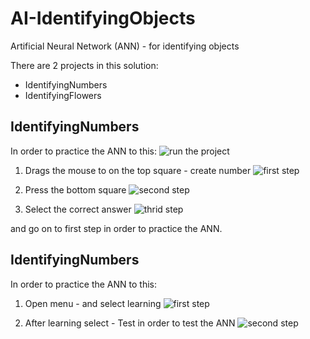# AI-IdentifyingObjects
Artificial Neural Network (ANN) - for identifying objects

There are 2 projects in this solution:
- IdentifyingNumbers
- IdentifyingFlowers

## IdentifyingNumbers
In order to practice the ANN to this:
![run the project](https://user-images.githubusercontent.com/43498633/48310346-a15ecd80-e596-11e8-9a3b-c2ed235a3a1f.png)

1. Drags the mouse to on the top square - create number
![first step](https://user-images.githubusercontent.com/43498633/48310364-d834e380-e596-11e8-96a1-64f636f3d088.png)

2. Press the bottom square
![second step](https://user-images.githubusercontent.com/43498633/48310365-df5bf180-e596-11e8-9053-60d7b0a4873d.png)

3. Select the correct answer
![thrid step](https://user-images.githubusercontent.com/43498633/48310369-e682ff80-e596-11e8-8aea-868d509592af.png)

and go on to first step in order to practice the ANN.

## IdentifyingNumbers
In order to practice the ANN to this:

1. Open menu - and select learning
![first step](https://user-images.githubusercontent.com/43498633/48695250-56246a80-ebe7-11e8-940f-75dbec924128.png)

2. After learning select - Test in order to test the ANN
![second step](https://user-images.githubusercontent.com/43498633/48695291-76ecc000-ebe7-11e8-89ef-cc768d9e7fb7.png)
